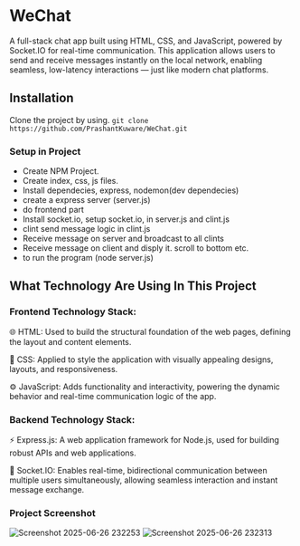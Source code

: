 # WeChat
A full-stack chat app built using HTML, CSS, and JavaScript, powered by Socket.IO for real-time communication. This application allows users to send and receive messages instantly on the local network, enabling seamless, low-latency interactions — just like modern chat platforms.
## Installation
Clone the project by using.
```git clone https://github.com/PrashantKuware/WeChat.git```
### Setup in Project

- Create NPM Project.
- Create index, css, js files.
- Install dependecies, express, nodemon(dev dependecies)
- create a express server (server.js)
- do frontend part
- Install socket.io, setup socket.io, in server.js and clint.js
- clint send message logic in clint.js
- Receive message on server and broadcast to all clints
- Receive message on client and disply it. scroll to bottom etc.
- to run the program (node server.js)


## What Technology Are Using In This Project
### Frontend Technology Stack:
 🌐 HTML: Used to build the structural foundation of the web pages, defining the layout and content elements.

🎨 CSS: Applied to style the application with visually appealing designs, layouts, and responsiveness.

⚙️ JavaScript: Adds functionality and interactivity, powering the dynamic behavior and real-time communication logic of the app.
  
### Backend Technology Stack:
⚡ Express.js: A web application framework for Node.js, used for building robust APIs and web applications.

🔌 Socket.IO: Enables real-time, bidirectional communication between multiple users simultaneously, allowing seamless interaction and instant message exchange.
   
### Project Screenshot


![Screenshot 2025-06-26 232253](https://github.com/user-attachments/assets/5fcc5d9b-6dec-478c-a038-12323d99ddeb)
![Screenshot 2025-06-26 232313](https://github.com/user-attachments/assets/3077f81d-8a48-4273-a269-c2010a9d6948)
